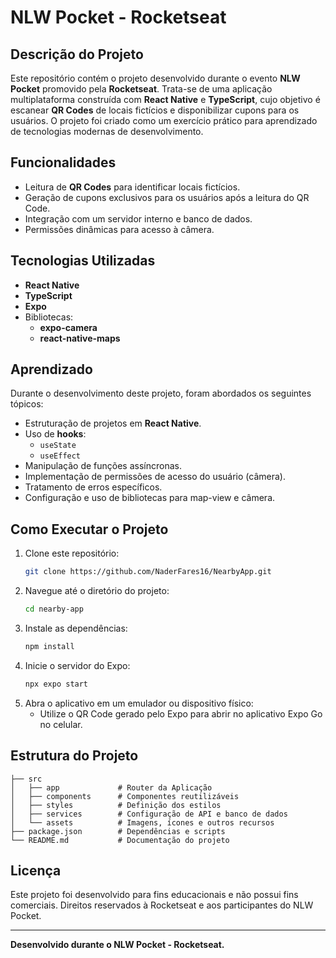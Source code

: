 # NLW Pocket - Rocketseat

## Descrição do Projeto
Este repositório contém o projeto desenvolvido durante o evento **NLW Pocket** promovido pela **Rocketseat**. Trata-se de uma aplicação multiplataforma construída com **React Native** e **TypeScript**, cujo objetivo é escanear **QR Codes** de locais fictícios e disponibilizar cupons para os usuários. O projeto foi criado como um exercício prático para aprendizado de tecnologias modernas de desenvolvimento.

## Funcionalidades
- Leitura de **QR Codes** para identificar locais fictícios.
- Geração de cupons exclusivos para os usuários após a leitura do QR Code.
- Integração com um servidor interno e banco de dados.
- Permissões dinâmicas para acesso à câmera.

## Tecnologias Utilizadas
- **React Native**
- **TypeScript**
- **Expo**
- Bibliotecas:
  - **expo-camera**
  - **react-native-maps**

## Aprendizado
Durante o desenvolvimento deste projeto, foram abordados os seguintes tópicos:
- Estruturação de projetos em **React Native**.
- Uso de **hooks**:
  - `useState`
  - `useEffect`
- Manipulação de funções assíncronas.
- Implementação de permissões de acesso do usuário (câmera).
- Tratamento de erros específicos.
- Configuração e uso de bibliotecas para map-view e câmera.

## Como Executar o Projeto
1. Clone este repositório:
   ```bash
   git clone https://github.com/NaderFares16/NearbyApp.git
   ```
2. Navegue até o diretório do projeto:
   ```bash
   cd nearby-app
   ```
3. Instale as dependências:
   ```bash
   npm install
   ```
4. Inicie o servidor do Expo:
   ```bash
   npx expo start
   ```
5. Abra o aplicativo em um emulador ou dispositivo físico:
   - Utilize o QR Code gerado pelo Expo para abrir no aplicativo Expo Go no celular.

## Estrutura do Projeto
```
├── src
│   ├── app             # Router da Aplicação
│   ├── components      # Componentes reutilizáveis
│   ├── styles          # Definição dos estilos
│   ├── services        # Configuração de API e banco de dados
│   └── assets          # Imagens, ícones e outros recursos
├── package.json        # Dependências e scripts
└── README.md           # Documentação do projeto
```

## Licença
Este projeto foi desenvolvido para fins educacionais e não possui fins comerciais. Direitos reservados à Rocketseat e aos participantes do NLW Pocket.

---
**Desenvolvido durante o NLW Pocket - Rocketseat.**

